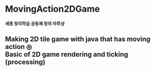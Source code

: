 # MovingAction2DGame
<h4>세종 창의학습 공동체 창의 마루상</h4> 
<h2>Making 2D tile game with java that has moving action ◎</br>
  Basic of 2D game rendering and ticking (processing)</h2>


